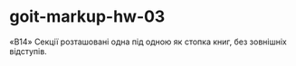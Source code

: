 # goit-markup-hw-03

«B14» Секції розташовані одна під одною як стопка книг, без зовнішніх відступів.
